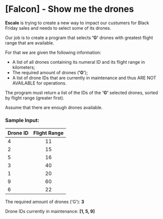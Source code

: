 # [Falcon] - Show me the drones

**Escale** is trying to create a new way to impact our custumers for Black Friday sales and needs to select some of its drones.

Our job is to create a program that selects **'G'** drones with greatest flight range that are available.

For that we are given the following information:
* A list of all drones containing its numeral ID and its flight range in kilometers;
* The required amount of drones (**'G'**);
* A list of drone IDs that are currently in maintenance and thus ARE NOT AVAILABLE for operations.

The program must return a list of the IDs of the **'G'** selected drones, sorted by flight range (greater first).

Assume that there are enough drones available.

### Sample Input:
| Drone ID |      Flight Range      |
|----------|:----------------------:|
| 4 | 11 |
| 2 | 15 |
| 5 | 16 |
| 3 | 40 |
| 1 | 20 |
| 9 | 60 |
| 6 | 22 |

The required amount of drones ('G'): **3**

Drone IDs currently in maintenance: **[1, 5, 9]**


